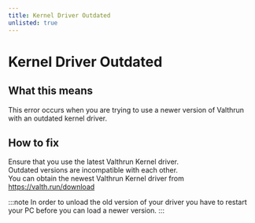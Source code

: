```yaml
---
title: Kernel Driver Outdated
unlisted: true
---
```


# Kernel Driver Outdated

## What this means

This error occurs when you are trying to use a newer version of Valthrun with an outdated kernel driver.

## How to fix

Ensure that you use the latest Valthrun Kernel driver.  
Outdated versions are incompatible with each other.  
You can obtain the newest Valthrun Kernel driver from https://valth.run/download

:::note
In order to unload the old version of your driver you have to restart your PC before you can load a newer version.
:::
